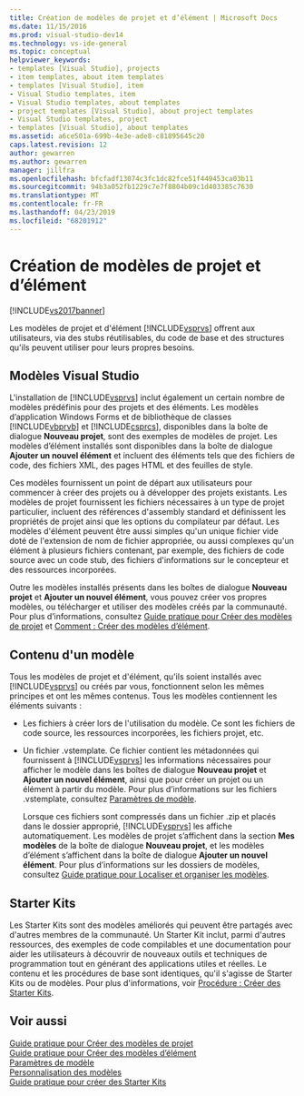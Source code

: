 ```yaml
---
title: Création de modèles de projet et d’élément | Microsoft Docs
ms.date: 11/15/2016
ms.prod: visual-studio-dev14
ms.technology: vs-ide-general
ms.topic: conceptual
helpviewer_keywords:
- templates [Visual Studio], projects
- item templates, about item templates
- templates [Visual Studio], item
- Visual Studio templates, item
- Visual Studio templates, about templates
- project templates [Visual Studio], about project templates
- Visual Studio templates, project
- templates [Visual Studio], about templates
ms.assetid: a6ce501a-699b-4e3e-ade8-c81895645c20
caps.latest.revision: 12
author: gewarren
ms.author: gewarren
manager: jillfra
ms.openlocfilehash: bfcfadf13074c3fc1dc82fce51f449453ca03b11
ms.sourcegitcommit: 94b3a052fb1229c7e7f8804b09c1d403385c7630
ms.translationtype: MT
ms.contentlocale: fr-FR
ms.lasthandoff: 04/23/2019
ms.locfileid: "68201912"
---
```

# <a name="creating-project-and-item-templates"></a>Création de modèles de projet et d’élément
[!INCLUDE[vs2017banner](../includes/vs2017banner.md)]

Les modèles de projet et d'élément [!INCLUDE[vsprvs](../includes/vsprvs-md.md)] offrent aux utilisateurs, via des stubs réutilisables, du code de base et des structures qu'ils peuvent utiliser pour leurs propres besoins.  
  
## <a name="visual-studio-templates"></a>Modèles Visual Studio  
 L'installation de [!INCLUDE[vsprvs](../includes/vsprvs-md.md)] inclut également un certain nombre de modèles prédéfinis pour des projets et des éléments. Les modèles d’application Windows Forms et de bibliothèque de classes [!INCLUDE[vbprvb](../includes/vbprvb-md.md)] et [!INCLUDE[csprcs](../includes/csprcs-md.md)], disponibles dans la boîte de dialogue **Nouveau projet**, sont des exemples de modèles de projet. Les modèles d’élément installés sont disponibles dans la boîte de dialogue **Ajouter un nouvel élément** et incluent des éléments tels que des fichiers de code, des fichiers XML, des pages HTML et des feuilles de style.  
  
 Ces modèles fournissent un point de départ aux utilisateurs pour commencer à créer des projets ou à développer des projets existants. Les modèles de projet fournissent les fichiers nécessaires à un type de projet particulier, incluent des références d'assembly standard et définissent les propriétés de projet ainsi que les options du compilateur par défaut. Les modèles d'élément peuvent être aussi simples qu'un unique fichier vide doté de l'extension de nom de fichier appropriée, ou aussi complexes qu'un élément à plusieurs fichiers contenant, par exemple, des fichiers de code source avec un code stub, des fichiers d'informations sur le concepteur et des ressources incorporées.  
  
 Outre les modèles installés présents dans les boîtes de dialogue **Nouveau projet** et **Ajouter un nouvel élément**, vous pouvez créer vos propres modèles, ou télécharger et utiliser des modèles créés par la communauté. Pour plus d’informations, consultez [Guide pratique pour Créer des modèles de projet](../ide/how-to-create-project-templates.md) et [Comment : Créer des modèles d’élément](../ide/how-to-create-item-templates.md).  
  
## <a name="contents-of-a-template"></a>Contenu d'un modèle  
 Tous les modèles de projet et d'élément, qu'ils soient installés avec [!INCLUDE[vsprvs](../includes/vsprvs-md.md)] ou créés par vous, fonctionnent selon les mêmes principes et ont les mêmes contenus. Tous les modèles contiennent les éléments suivants :  
  
- Les fichiers à créer lors de l'utilisation du modèle. Ce sont les fichiers de code source, les ressources incorporées, les fichiers projet, etc.  
  
- Un fichier .vstemplate. Ce fichier contient les métadonnées qui fournissent à [!INCLUDE[vsprvs](../includes/vsprvs-md.md)] les informations nécessaires pour afficher le modèle dans les boîtes de dialogue **Nouveau projet** et **Ajouter un nouvel élément**, ainsi que pour créer un projet ou un élément à partir du modèle. Pour plus d’informations sur les fichiers .vstemplate, consultez [Paramètres de modèle](../ide/template-parameters.md).  
  
  Lorsque ces fichiers sont compressés dans un fichier .zip et placés dans le dossier approprié, [!INCLUDE[vsprvs](../includes/vsprvs-md.md)] les affiche automatiquement. Les modèles de projet s’affichent dans la section **Mes modèles** de la boîte de dialogue **Nouveau projet**, et les modèles d’élément s’affichent dans la boîte de dialogue **Ajouter un nouvel élément**. Pour plus d’informations sur les dossiers de modèles, consultez [Guide pratique pour Localiser et organiser les modèles](../ide/how-to-locate-and-organize-project-and-item-templates.md).  
  
## <a name="starter-kits"></a>Starter Kits  
 Les Starter Kits sont des modèles améliorés qui peuvent être partagés avec d'autres membres de la communauté. Un Starter Kit inclut, parmi d'autres ressources, des exemples de code compilables et une documentation pour aider les utilisateurs à découvrir de nouveaux outils et techniques de programmation tout en générant des applications utiles et réelles. Le contenu et les procédures de base sont identiques, qu'il s'agisse de Starter Kits ou de modèles. Pour plus d'informations, voir [Procédure : Créer des Starter Kits](../ide/how-to-create-starter-kits.md).  
  
## <a name="see-also"></a>Voir aussi  
 [Guide pratique pour Créer des modèles de projet](../ide/how-to-create-project-templates.md)   
 [Guide pratique pour Créer des modèles d’élément](../ide/how-to-create-item-templates.md)   
 [Paramètres de modèle](../ide/template-parameters.md)   
 [Personnalisation des modèles](../ide/customizing-project-and-item-templates.md)   
 [Guide pratique pour créer des Starter Kits](../ide/how-to-create-starter-kits.md)
